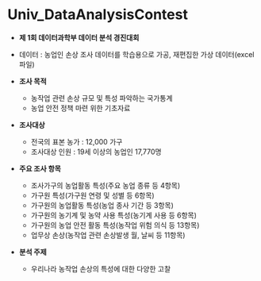 # Univ_DataAnalysisContest
- **제 1회 데이터과학부 데이터 분석 경진대회**
- 데이터 : 농업인 손상 조사 데이터를 학습용으로 가공, 재편집한 가상 데이터(excel 파일)

- **조사 목적**
    - 농작업 관련 손상 규모 및 특성 파악하는 국가통계
    - 농업 안전 정책 마련 위한 기초자료
 
- **조사대상**
    - 전국의 표본 농가 : 12,000 가구
    - 조사대상 인원 : 19세 이상의 농업인 17,770명

- **주요 조사 항목**
    - 조사가구의 농업활동 특성(주요 농업 종류 등 4항목)
    - 가구원 특성(가구원 연령 및 성별 등 6항목)
    - 가구원의 농업활동 특성(농업 종사 기간 등 3항목)
    - 가구원의 농기계 및 농약 사용 특성(농기계 사용 등 6항목)
    - 가구원의 농업 안전 활동 특성(농작업 위험 의식 등 13항목)
    - 업무상 손상(농작업 관련 손상발생 월, 날씨 등 11항목)

- **분석 주제**
    - 우리나라 농작업 손상의 특성에 대한 다양한 고찰
